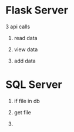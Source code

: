 # Flask Server
3 api calls

1. read data

2. view data

3. add data



# SQL Server
1. if file in db

2. get file

3.